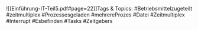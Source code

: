 
![[Einführung-IT-Teil5.pdf#page=22]]Tags & Topics:
   #Betriebsmittelzugeteilt
   #zeitmultiplex
   #Prozessesgeladen
   #mehrereProzes
   #Datei
   #Zeitmultiplex
   #Interrupt
   #Esbefinden
   #Tasks
   #Zeitgebers